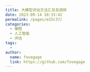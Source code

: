 ```yaml
---
title: 大模型评估方法汇总及调研
date: 2023-09-14 10:33:42
permalink: /pages/e15c37/
categories:
  - 编程
  - 人工智能
  - 评估
tags:
  - 
author: 
  name: fovegage
  link: https://github.com/fovegage
---
```

